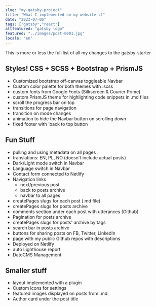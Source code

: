 ```yaml
---
slug: "my-gatsby-project"
title: "What I implemented on my website :)"
date: "2023-07-06"
tags: ["gatsby","react"]
altfeatured: "gatsby logo"
featured: "../images/post-0001.jpg"
locale: "en"
---
```


This is more or less the full list of all my changes to the gatsby-starter

## Styles! CSS + SCSS + Bootstrap + PrismJS

- Customized bootstrap off-canvas toggleable Navbar
- Custom color palette for both themes with .scss
- custom fonts from Google Fonts (Silkscreen & Courier Prime)
- custom PrismJS theme for highlighting code snippets in .md files
- scroll the progress bar on top
- transitions for page navigation
- transition on mode changes
- animation to hide the Navbar button on scrolling down
- fixed footer with 'back to top button

## Fun Stuff

- pulling and using metadata on all pages
- translations: EN, PL, NO (doesn't include actual posts)
- Dark/Light mode switch in Navbar
- Language switch in Navbar
- Contact form connected to Netlify
- Navigation links
  - next/previous post
  - back to posts archive
  - navbar to all pages
- createPages slugs for each post (.md file)
- createPages slugs for posts archive
- comments section under each post with utterances (Github)
- Pagination for posts archive
- createPages slugs for posts' archive by tags
- search bar in posts archive
- buttons for sharing posts on FB, Twitter, LinkedIn
- page with my public Github repos with descriptions
- Deployed on Netlify
- auto Lighthouse report
- DatoCMS Management

## Smaller stuff

- layout implemented with a plugin
- Custom icons for settings
- featured images displayed on posts from .md
- Author card under the post title
